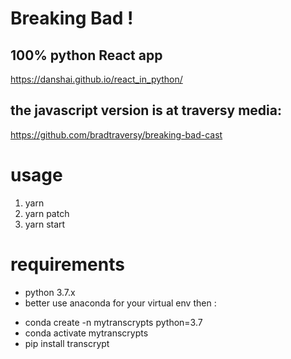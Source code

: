 # Breaking Bad !
## 100% python React app 

https://danshai.github.io/react_in_python/

## the javascript version is at traversy media:
https://github.com/bradtraversy/breaking-bad-cast

# usage
1. yarn
2. yarn patch
3. yarn start

# requirements
- python 3.7.x
- better use anaconda for your virtual env then : 
+ conda create -n mytranscrypts python=3.7
+ conda activate mytranscrypts
+ pip install transcrypt
